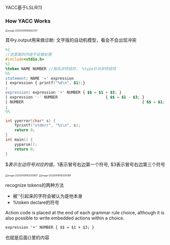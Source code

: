 YACC基于LSLR(1)

### How YACC Works

<img src="/Users/jones/Library/Application Support/typora-user-images/image-20200418190922707.png" alt="image-20200418190922707" style="zoom:50%;" />

其中y.output用来做诊断: 文字版的自动机模型，看会不会出现冲突



```y
%{
//这里面的内容不会做处理
#include<stdio.h>
%}
%token NAME NUMBER //指名非终结符， %type针对非终结符
%% 
statement: NAME '=' expression
| expression { printf("%d\n", $1);}
;
expression: expression '+' NUMBER { $$ = $1 + $3; }
| expression '-' NUMBER 					{ $$ = $1 - $3; }
| NUMBER 													{ $$ = $1; }
;
%%

int yyerror(char* s) {
	fprintf("stderr", "%s\n", s);
	return 0;
}
int main() {
	yyparse();
	return 0;
}
```

$$表示左边符号对应的值，$1表示冒号右边第一个符号, $3表示冒号右边第三个符号

<img src="/Users/jones/Library/Application Support/typora-user-images/image-20200418192030907.png" alt="image-20200418192030907" style="zoom:50%;" />

<img src="/Users/jones/Library/Application Support/typora-user-images/image-20200418192055189.png" alt="image-20200418192055189" style="zoom:50%;" />

recognize tokens的两种方法

* 被''引起来的字符会被认为是他本身
* %token declare的符号

Action code is placed at the end of each grammar rule choice, although it is also possible to write embedded actions within a choice.

```
expression '+' NUMBER { $$ = $1 + $3; }
```

也就是后面{}里的内容